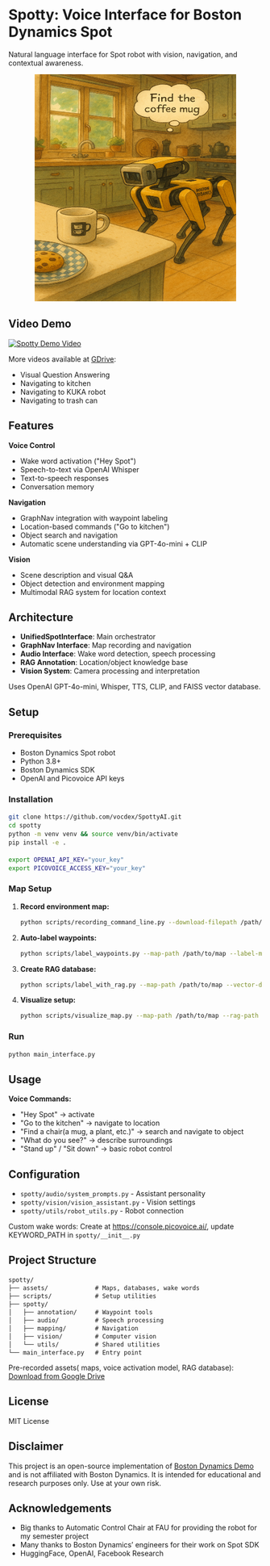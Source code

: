 # Spotty: Voice Interface for Boston Dynamics Spot
Natural language interface for Spot robot with vision, navigation, and contextual awareness.



<p align="center">
  <img src="assets/spot_logo.png", alt="Spotty Logo" width="400" height="450">
</p>


## Video Demo
[![Spotty Demo Video](https://img.youtube.com/vi/7-Tha8riGnU/maxresdefault.jpg)](https://youtu.be/7-Tha8riGnU?t=117)

More videos available at [GDrive](https://drive.google.com/drive/folders/1Y0DPO2_XnNbGx1GQ6T4V72DM6P8rJYkU?usp=sharing):
- Visual Question Answering
- Navigating to kitchen
- Navigating to KUKA robot
- Navigating to trash can

## Features

**Voice Control**
- Wake word activation ("Hey Spot")
- Speech-to-text via OpenAI Whisper
- Text-to-speech responses
- Conversation memory

**Navigation**
- GraphNav integration with waypoint labeling
- Location-based commands ("Go to kitchen")
- Object search and navigation
- Automatic scene understanding via GPT-4o-mini + CLIP

**Vision**
- Scene description and visual Q&A
- Object detection and environment mapping
- Multimodal RAG system for location context

## Architecture

- **UnifiedSpotInterface**: Main orchestrator
- **GraphNav Interface**: Map recording and navigation
- **Audio Interface**: Wake word detection, speech processing
- **RAG Annotation**: Location/object knowledge base
- **Vision System**: Camera processing and interpretation

Uses OpenAI GPT-4o-mini, Whisper, TTS, CLIP, and FAISS vector database.

## Setup

### Prerequisites
- Boston Dynamics Spot robot
- Python 3.8+
- Boston Dynamics SDK
- OpenAI and Picovoice API keys

### Installation

```bash
git clone https://github.com/vocdex/SpottyAI.git
cd spotty
python -m venv venv && source venv/bin/activate
pip install -e .

export OPENAI_API_KEY="your_key"
export PICOVOICE_ACCESS_KEY="your_key"
```

### Map Setup

1. **Record environment map:**
   ```bash
   python scripts/recording_command_line.py --download-filepath /path/to/map ROBOT_IP
   ```

2. **Auto-label waypoints:**
   ```bash
   python scripts/label_waypoints.py --map-path /path/to/map --label-method clip --prompts kitchen hallway office
   ```

3. **Create RAG database:**
   ```bash
   python scripts/label_with_rag.py --map-path /path/to/map --vector-db-path /path/to/database --maybe-label
   ```

4. **Visualize setup:**
   ```bash
   python scripts/visualize_map.py --map-path /path/to/map --rag-path /path/to/database
   ```

### Run

```bash
python main_interface.py
```

## Usage

**Voice Commands:**
- "Hey Spot" → activate
- "Go to the kitchen" → navigate to location
- "Find a chair(a mug, a plant, etc.)" → search and navigate to object
- "What do you see?" → describe surroundings
- "Stand up" / "Sit down" → basic robot control

## Configuration

- `spotty/audio/system_prompts.py` - Assistant personality
- `spotty/vision/vision_assistant.py` - Vision settings
- `spotty/utils/robot_utils.py` - Robot connection

Custom wake words: Create at https://console.picovoice.ai/, update KEYWORD_PATH in `spotty/__init__.py`

## Project Structure

```
spotty/
├── assets/             # Maps, databases, wake words
├── scripts/            # Setup utilities
├── spotty/
│   ├── annotation/     # Waypoint tools
│   ├── audio/          # Speech processing
│   ├── mapping/        # Navigation
│   ├── vision/         # Computer vision
│   └── utils/          # Shared utilities
└── main_interface.py   # Entry point
```

Pre-recorded assets( maps, voice activation model, RAG database): [Download from Google Drive](https://drive.google.com/drive/folders/121bVTZ4XUPne3RY7Yg7RoRAkBqK9336t)

## License

MIT License
## Disclaimer
This project is an open-source implementation of [Boston Dynamics Demo](https://youtu.be/djzOBZUFzTw) and is not affiliated with Boston Dynamics. It is intended for educational and research purposes only. Use at your own risk.
## Acknowledgements
- Big thanks to Automatic Control Chair at FAU for providing the robot for my semester project
- Many thanks to Boston Dynamics’ engineers for their work on Spot SDK
- HuggingFace, OpenAI, Facebook Research